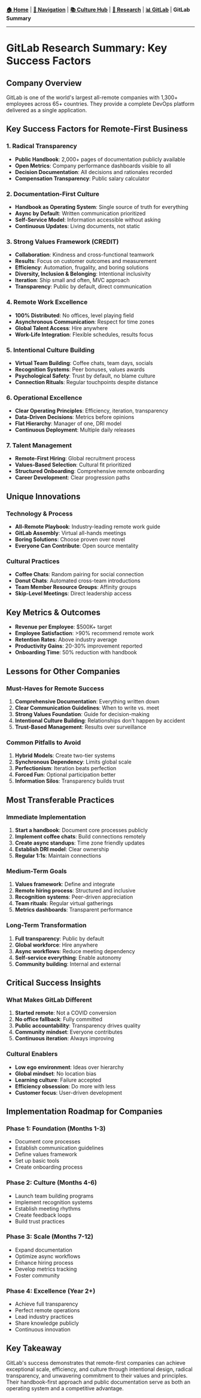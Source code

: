 **[🏠 Home](../../README.md)** | **[🧭 Navigation](../../NAVIGATION.md)** | **[📚 Culture Hub](../../Culture-Hub.md)** | **[🔬 Research](../README.md)** | **[📊 GitLab](./README.md)** | **GitLab Summary**

---

# GitLab Research Summary: Key Success Factors

## Company Overview
GitLab is one of the world's largest all-remote companies with 1,300+ employees across 65+ countries. They provide a complete DevOps platform delivered as a single application.

## Key Success Factors for Remote-First Business

### 1. Radical Transparency
- **Public Handbook**: 2,000+ pages of documentation publicly available
- **Open Metrics**: Company performance dashboards visible to all
- **Decision Documentation**: All decisions and rationales recorded
- **Compensation Transparency**: Public salary calculator

### 2. Documentation-First Culture
- **Handbook as Operating System**: Single source of truth for everything
- **Async by Default**: Written communication prioritized
- **Self-Service Model**: Information accessible without asking
- **Continuous Updates**: Living documents, not static

### 3. Strong Values Framework (CREDIT)
- **Collaboration**: Kindness and cross-functional teamwork
- **Results**: Focus on customer outcomes and measurement
- **Efficiency**: Automation, frugality, and boring solutions
- **Diversity, Inclusion & Belonging**: Intentional inclusivity
- **Iteration**: Ship small and often, MVC approach
- **Transparency**: Public by default, direct communication

### 4. Remote Work Excellence
- **100% Distributed**: No offices, level playing field
- **Asynchronous Communication**: Respect for time zones
- **Global Talent Access**: Hire anywhere
- **Work-Life Integration**: Flexible schedules, results focus

### 5. Intentional Culture Building
- **Virtual Team Building**: Coffee chats, team days, socials
- **Recognition Systems**: Peer bonuses, values awards
- **Psychological Safety**: Trust by default, no blame culture
- **Connection Rituals**: Regular touchpoints despite distance

### 6. Operational Excellence
- **Clear Operating Principles**: Efficiency, iteration, transparency
- **Data-Driven Decisions**: Metrics before opinions
- **Flat Hierarchy**: Manager of one, DRI model
- **Continuous Deployment**: Multiple daily releases

### 7. Talent Management
- **Remote-First Hiring**: Global recruitment process
- **Values-Based Selection**: Cultural fit prioritized
- **Structured Onboarding**: Comprehensive remote onboarding
- **Career Development**: Clear progression paths

## Unique Innovations

### Technology & Process
- **All-Remote Playbook**: Industry-leading remote work guide
- **GitLab Assembly**: Virtual all-hands meetings
- **Boring Solutions**: Choose proven over novel
- **Everyone Can Contribute**: Open source mentality

### Cultural Practices
- **Coffee Chats**: Random pairing for social connection
- **Donut Chats**: Automated cross-team introductions
- **Team Member Resource Groups**: Affinity groups
- **Skip-Level Meetings**: Direct leadership access

## Key Metrics & Outcomes
- **Revenue per Employee**: $500K+ target
- **Employee Satisfaction**: >90% recommend remote work
- **Retention Rates**: Above industry average
- **Productivity Gains**: 20-30% improvement reported
- **Onboarding Time**: 50% reduction with handbook

## Lessons for Other Companies

### Must-Haves for Remote Success
1. **Comprehensive Documentation**: Everything written down
2. **Clear Communication Guidelines**: When to write vs. meet
3. **Strong Values Foundation**: Guide for decision-making
4. **Intentional Culture Building**: Relationships don't happen by accident
5. **Trust-Based Management**: Results over surveillance

### Common Pitfalls to Avoid
1. **Hybrid Models**: Create two-tier systems
2. **Synchronous Dependency**: Limits global scale
3. **Perfectionism**: Iteration beats perfection
4. **Forced Fun**: Optional participation better
5. **Information Silos**: Transparency builds trust

## Most Transferable Practices

### Immediate Implementation
1. **Start a handbook**: Document core processes publicly
2. **Implement coffee chats**: Build connections remotely
3. **Create async standups**: Time zone friendly updates
4. **Establish DRI model**: Clear ownership
5. **Regular 1:1s**: Maintain connections

### Medium-Term Goals
1. **Values framework**: Define and integrate
2. **Remote hiring process**: Structured and inclusive
3. **Recognition systems**: Peer-driven appreciation
4. **Team rituals**: Regular virtual gatherings
5. **Metrics dashboards**: Transparent performance

### Long-Term Transformation
1. **Full transparency**: Public by default
2. **Global workforce**: Hire anywhere
3. **Async workflows**: Reduce meeting dependency
4. **Self-service everything**: Enable autonomy
5. **Community building**: Internal and external

## Critical Success Insights

### What Makes GitLab Different
1. **Started remote**: Not a COVID conversion
2. **No office fallback**: Fully committed
3. **Public accountability**: Transparency drives quality
4. **Community mindset**: Everyone contributes
5. **Continuous iteration**: Always improving

### Cultural Enablers
- **Low ego environment**: Ideas over hierarchy
- **Global mindset**: No location bias
- **Learning culture**: Failure accepted
- **Efficiency obsession**: Do more with less
- **Customer focus**: User-driven development

## Implementation Roadmap for Companies

### Phase 1: Foundation (Months 1-3)
- Document core processes
- Establish communication guidelines
- Define values framework
- Set up basic tools
- Create onboarding process

### Phase 2: Culture (Months 4-6)
- Launch team building programs
- Implement recognition systems
- Establish meeting rhythms
- Create feedback loops
- Build trust practices

### Phase 3: Scale (Months 7-12)
- Expand documentation
- Optimize async workflows
- Enhance hiring process
- Develop metrics tracking
- Foster community

### Phase 4: Excellence (Year 2+)
- Achieve full transparency
- Perfect remote operations
- Lead industry practices
- Share knowledge publicly
- Continuous innovation

## Key Takeaway
GitLab's success demonstrates that remote-first companies can achieve exceptional scale, efficiency, and culture through intentional design, radical transparency, and unwavering commitment to their values and principles. Their handbook-first approach and public documentation serve as both an operating system and a competitive advantage.